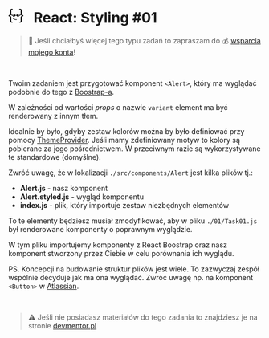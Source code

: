 # [![](../assets/img/logo-readme2.jpg)](https://devmentor.pl) &nbsp; React: Styling #01

> :loudspeaker: Jeśli chciałbyś więcej tego typu zadań to zapraszam do :moneybag: [wsparcia mojego konta](https://github.com/sponsors/devmentor-pl)!

&nbsp;

Twoim zadaniem jest przygotować komponent `<Alert>`, który ma wyglądać podobnie do tego z [Boostrap-a](https://react-bootstrap.github.io/components/alerts/).

W zależności od wartości *props* o nazwie `variant` element ma być renderowany z innym tłem.

Idealnie by było, gdyby zestaw kolorów można by było definiować przy pomocy [ThemeProvider](https://styled-components.com/docs/advanced#theming). Jeśli mamy zdefiniowany motyw to kolory są pobierane za jego pośrednictwem. W przeciwnym razie są wykorzystywane te standardowe (domyślne).

Zwróć uwagę, że w lokalizacji `./src/components/Alert` jest kilka plików tj.:
* **Alert.js** - nasz komponent
* **Alert.styled.js** - wygląd komponentu
* **index.js** - plik, który importuje zestaw niezbędnych elementów

To te elementy będziesz musiał zmodyfikować, aby w pliku `./01/Task01.js` był renderowane komponenty o poprawnym wyglądzie. 

W tym pliku importujemy komponenty z React Boostrap oraz nasz komponent stworzony przez Ciebie w celu porównania ich wyglądu.

PS. Koncepcji na budowanie struktur plików jest wiele. To zazwyczaj zespół wspólnie decyduje jak ma ona wyglądać. Zwróć uwagę np. na komponent `<Button>` w [Atlassian](https://bitbucket.org/atlassian/atlaskit-mk-2/src/989a29f0e5b9341042be354686c9ac0f9d77215e/packages/core/button/src/?at=master).

&nbsp;

> :warning: Jeśli nie posiadasz materiałów do tego zadania to znajdziesz je na stronie [devmentor.pl](https://devmentor.pl)